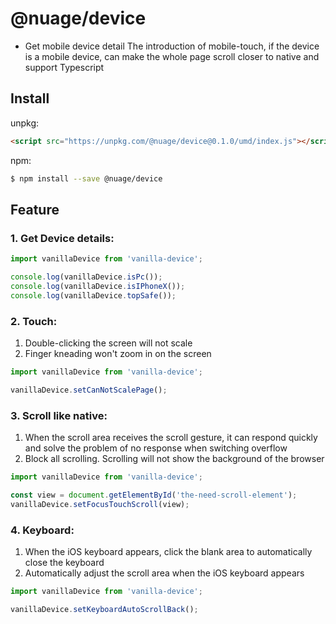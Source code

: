 # @nuage/device

- Get mobile device detail
  The introduction of mobile-touch, if the device is a mobile device, can make the whole page scroll closer to native and support Typescript

## Install

unpkg:

```html
<script src="https://unpkg.com/@nuage/device@0.1.0/umd/index.js"></script>
```

npm:

```sh
$ npm install --save @nuage/device
```

## Feature

### 1. Get Device details:

```js
import vanillaDevice from 'vanilla-device';

console.log(vanillaDevice.isPc());
console.log(vanillaDevice.isIPhoneX());
console.log(vanillaDevice.topSafe());
```

### 2. Touch:

1. Double-clicking the screen will not scale
2. Finger kneading won't zoom in on the screen

```js
import vanillaDevice from 'vanilla-device';

vanillaDevice.setCanNotScalePage();
```

### 3. Scroll like native:

1. When the scroll area receives the scroll gesture, it can respond quickly and solve the problem of no response when switching overflow
2. Block all scrolling. Scrolling will not show the background of the browser

```js
import vanillaDevice from 'vanilla-device';

const view = document.getElementById('the-need-scroll-element');
vanillaDevice.setFocusTouchScroll(view);
```

### 4. Keyboard:

1. When the iOS keyboard appears, click the blank area to automatically close the keyboard
2. Automatically adjust the scroll area when the iOS keyboard appears

```js
import vanillaDevice from 'vanilla-device';

vanillaDevice.setKeyboardAutoScrollBack();
```
